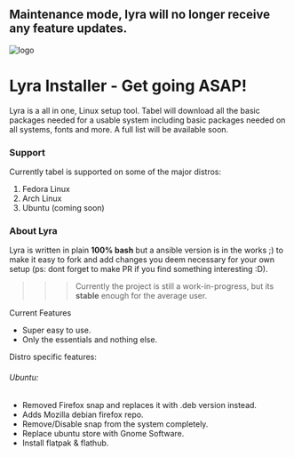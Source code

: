 ## Maintenance mode, lyra will no longer receive any feature updates. 

![logo](https://i.imgur.com/InT8w5H.png)

# Lyra Installer - Get going ASAP!
Lyra is a all in one, Linux setup tool. Tabel will download all the basic packages needed for a usable system including basic packages needed on all systems, fonts and more. A full list will be available soon. 

### Support
Currently tabel is supported on some of the major distros:

<ol>
  <li>Fedora Linux</li>
  <li>Arch Linux</li>
  <li>Ubuntu (coming soon)</li>
</ol> 

### About Lyra
Lyra is written in plain **100% bash** but a ansible version is in the works ;) to make it easy to fork and add changes you deem necessary for your own setup (ps: dont forget to make PR if you find something interesting :D). 
>>> Currently the project is still a work-in-progress, but its **stable** enough for the average user. 

Current Features

- Super easy to use.
- Only the essentials and nothing else.

Distro specific features: 
###### Ubuntu:
- Removed Firefox snap and replaces it with .deb version instead.
- Adds Mozilla debian firefox repo. 
- Remove/Disable snap from the system completely. 
- Replace ubuntu store with Gnome Software. 
- Install flatpak & flathub. 
